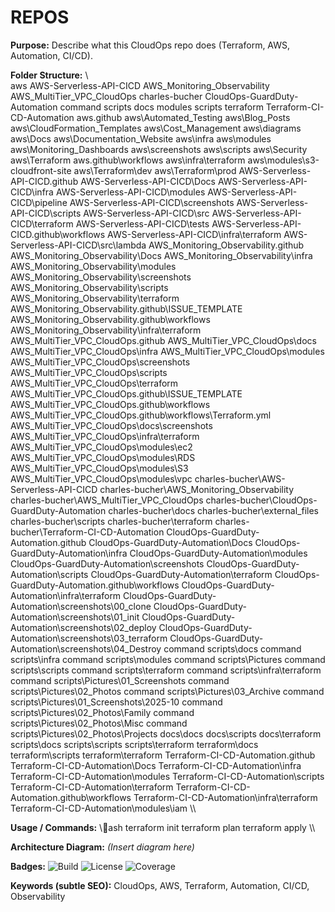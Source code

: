 ﻿# REPOS

**Purpose:** Describe what this CloudOps repo does (Terraform, AWS, Automation, CI/CD).

**Folder Structure:**
\\\
aws AWS-Serverless-API-CICD AWS_Monitoring_Observability AWS_MultiTier_VPC_CloudOps charles-bucher CloudOps-GuardDuty-Automation command scripts docs modules scripts terraform Terraform-CI-CD-Automation aws\.github aws\Automated_Testing aws\Blog_Posts aws\CloudFormation_Templates aws\Cost_Management aws\diagrams aws\Docs aws\Documentation_Website aws\infra aws\modules aws\Monitoring_Dashboards aws\screenshots aws\scripts aws\Security aws\Terraform aws\.github\workflows aws\infra\terraform aws\modules\s3-cloudfront-site aws\Terraform\dev aws\Terraform\prod AWS-Serverless-API-CICD\.github AWS-Serverless-API-CICD\Docs AWS-Serverless-API-CICD\infra AWS-Serverless-API-CICD\modules AWS-Serverless-API-CICD\pipeline AWS-Serverless-API-CICD\screenshots AWS-Serverless-API-CICD\scripts AWS-Serverless-API-CICD\src AWS-Serverless-API-CICD\terraform AWS-Serverless-API-CICD\tests AWS-Serverless-API-CICD\.github\workflows AWS-Serverless-API-CICD\infra\terraform AWS-Serverless-API-CICD\src\lambda AWS_Monitoring_Observability\.github AWS_Monitoring_Observability\Docs AWS_Monitoring_Observability\infra AWS_Monitoring_Observability\modules AWS_Monitoring_Observability\screenshots AWS_Monitoring_Observability\scripts AWS_Monitoring_Observability\terraform AWS_Monitoring_Observability\.github\ISSUE_TEMPLATE AWS_Monitoring_Observability\.github\workflows AWS_Monitoring_Observability\infra\terraform AWS_MultiTier_VPC_CloudOps\.github AWS_MultiTier_VPC_CloudOps\docs AWS_MultiTier_VPC_CloudOps\infra AWS_MultiTier_VPC_CloudOps\modules AWS_MultiTier_VPC_CloudOps\screenshots AWS_MultiTier_VPC_CloudOps\scripts AWS_MultiTier_VPC_CloudOps\terraform AWS_MultiTier_VPC_CloudOps\.github\ISSUE_TEMPLATE AWS_MultiTier_VPC_CloudOps\.github\workflows AWS_MultiTier_VPC_CloudOps\.github\workflows\Terraform.yml AWS_MultiTier_VPC_CloudOps\docs\screenshots AWS_MultiTier_VPC_CloudOps\infra\terraform AWS_MultiTier_VPC_CloudOps\modules\ec2 AWS_MultiTier_VPC_CloudOps\modules\RDS AWS_MultiTier_VPC_CloudOps\modules\S3 AWS_MultiTier_VPC_CloudOps\modules\vpc charles-bucher\AWS-Serverless-API-CICD charles-bucher\AWS_Monitoring_Observability charles-bucher\AWS_MultiTier_VPC_CloudOps charles-bucher\CloudOps-GuardDuty-Automation charles-bucher\docs charles-bucher\external_files charles-bucher\scripts charles-bucher\terraform charles-bucher\Terraform-CI-CD-Automation CloudOps-GuardDuty-Automation\.github CloudOps-GuardDuty-Automation\Docs CloudOps-GuardDuty-Automation\infra CloudOps-GuardDuty-Automation\modules CloudOps-GuardDuty-Automation\screenshots CloudOps-GuardDuty-Automation\scripts CloudOps-GuardDuty-Automation\terraform CloudOps-GuardDuty-Automation\.github\workflows CloudOps-GuardDuty-Automation\infra\terraform CloudOps-GuardDuty-Automation\screenshots\00_clone CloudOps-GuardDuty-Automation\screenshots\01_init CloudOps-GuardDuty-Automation\screenshots\02_deploy CloudOps-GuardDuty-Automation\screenshots\03_terraform CloudOps-GuardDuty-Automation\screenshots\04_Destroy command scripts\docs command scripts\infra command scripts\modules command scripts\Pictures command scripts\scripts command scripts\terraform command scripts\infra\terraform command scripts\Pictures\01_Screenshots command scripts\Pictures\02_Photos command scripts\Pictures\03_Archive command scripts\Pictures\01_Screenshots\2025-10 command scripts\Pictures\02_Photos\Family command scripts\Pictures\02_Photos\Misc command scripts\Pictures\02_Photos\Projects docs\docs docs\scripts docs\terraform scripts\docs scripts\scripts scripts\terraform terraform\docs terraform\scripts terraform\terraform Terraform-CI-CD-Automation\.github Terraform-CI-CD-Automation\Docs Terraform-CI-CD-Automation\infra Terraform-CI-CD-Automation\modules Terraform-CI-CD-Automation\scripts Terraform-CI-CD-Automation\terraform Terraform-CI-CD-Automation\.github\workflows Terraform-CI-CD-Automation\infra\terraform Terraform-CI-CD-Automation\modules\iam
\\\

**Usage / Commands:**
\\\ash
terraform init
terraform plan
terraform apply
\\\

**Architecture Diagram:**
*(Insert diagram here)*

**Badges:**
![Build](https://img.shields.io/badge/build-passing-brightgreen)
![License](https://img.shields.io/badge/license-MIT-blue)
![Coverage](https://img.shields.io/badge/coverage-100%25-green)

**Keywords (subtle SEO):**
CloudOps, AWS, Terraform, Automation, CI/CD, Observability
